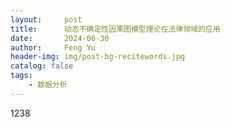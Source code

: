 ```yaml
---
layout:     post
title:      动态不确定性因果图模型理论在法律领域的应用
date:       2024-06-30
author:     Feng Yu
header-img: img/post-bg-recitewords.jpg
catalog: false
tags:
    - 数据分析
---
```

1238